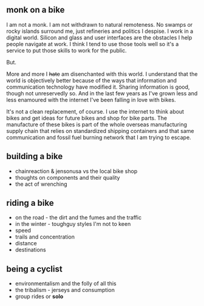 ## monk on a bike

I am not a monk. I am not withdrawn to natural remoteness. No swamps or rocky islands surround me, just refineries and politics I despise. I work in a digital world. Silicon and glass and user interfaces are the obstacles I help people navigate at work. I think I tend to use those tools well so it's a service to put those skills to work for the public.

But.

More and more I ~~hate~~ am disenchanted with this world. I understand that the world is objectively better because of the ways that information and communication technology have modified it. Sharing information is good, though not unreservedly so. And in the last few years as I've grown less and less enamoured with the internet I've been falling in love with bikes.

It's not a clean replacement, of course. I use the internet to think about bikes and get ideas for future bikes and shop for bike parts. The manufacture of these bikes is part of the whole overseas manufacturing supply chain that relies on standardized shipping containers and that same communication and fossil fuel burning network that I am trying to escape.

## building a bike

* chainreaction & jensonusa vs the local bike shop
* thoughts on components and their quality
* the act of wrenching

## riding a bike

* on the road - the dirt and the fumes and the traffic
* in the winter - toughguy styles I'm not to keen
* speed
* trails and concentration
* distance
* destinations

## being a cyclist

* environmentalism and the folly of all this
* the tribalism - jerseys and consumption 
* group rides or **solo**
